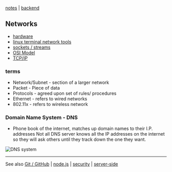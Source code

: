 [notes](../index.md) | [backend](../backend.md)

## Networks
- [hardware](hardware.md)
- [linux terminal network tools](../linux/network.md)
- [sockets / streams](sockets-streams.md)
- [OSI Model](OSI.md)
- [TCP/IP](TCP-IP.md)

### terms
- Network/Subnet - section of a larger network
- Packet - Piece of data
- Protocols - agreed upon set of rules/ procedures
- Ethernet - refers to wired networks
- 802.11x - refers to wireless network

### Domain Name System - DNS
- Phone book of the internet, matches up domain names to their I.P. addresses
Not all DNS server knows all the IP addresses on the internet so they will ask others until they track down the one they want.

![DNS system](https://www.ntchosting.com/web_hosting_images/hierarchy-of-domain-names.gif)

---

See also [Git / GitHub](../git-github.md)
 | [node.js](../javascript/node.md)
 | [security](../security/index.md) | [server-side](../server-side.md)
